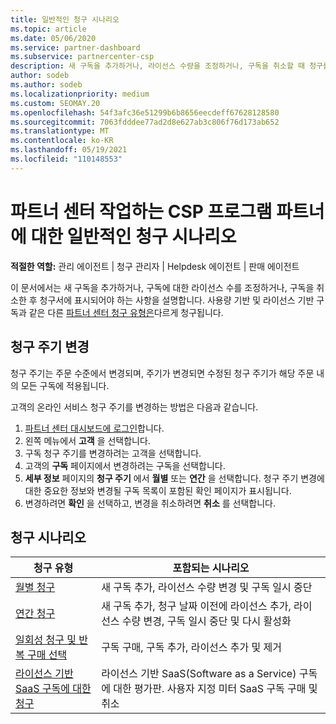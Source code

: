 ```yaml
---
title: 일반적인 청구 시나리오
ms.topic: article
ms.date: 05/06/2020
ms.service: partner-dashboard
ms.subservice: partnercenter-csp
description: 새 구독을 추가하거나, 라이선스 수량을 조정하거나, 구독을 취소할 때 청구를 탐색합니다. 사용량 기반 및 라이선스 기반 구독이 어떻게 다른지 확인합니다.
author: sodeb
ms.author: sodeb
ms.localizationpriority: medium
ms.custom: SEOMAY.20
ms.openlocfilehash: 54f3afc36e51299b6b8656eecdeff67628128580
ms.sourcegitcommit: 7063fdddee77ad2d8e627ab3c806f76d173ab652
ms.translationtype: MT
ms.contentlocale: ko-KR
ms.lasthandoff: 05/19/2021
ms.locfileid: "110148553"
---
```

# <a name="common-billing-scenarios-for-csp-program-partners-working-in-partner-center"></a>파트너 센터 작업하는 CSP 프로그램 파트너에 대한 일반적인 청구 시나리오

**적절한 역할:** 관리 에이전트 | 청구 관리자 | Helpdesk 에이전트 | 판매 에이전트

이 문서에서는 새 구독을 추가하거나, 구독에 대한 라이선스 수를 조정하거나, 구독을 취소한 후 청구서에 표시되어야 하는 사항을 설명합니다. 사용량 기반 및 라이선스 기반 구독과 같은 다른 [파트너 센터 청구 유형은](./billing-basics.md)다르게 청구됩니다.


## <a name="change-billing-frequency"></a>청구 주기 변경

청구 주기는 주문 수준에서 변경되며, 주기가 변경되면 수정된 청구 주기가 해당 주문 내의 모든 구독에 적용됩니다. 

고객의 온라인 서비스 청구 주기를 변경하는 방법은 다음과 같습니다.

1. [파트너 센터 대시보드에 로그인](https://partner.microsoft.com/dashboard/home)합니다.
2. 왼쪽 메뉴에서 **고객** 을 선택합니다.
3. 구독 청구 주기를 변경하려는 고객을 선택합니다.
4. 고객의 **구독** 페이지에서 변경하려는 구독을 선택합니다.
5. **세부 정보** 페이지의 **청구 주기** 에서 **월별** 또는 **연간** 을 선택합니다. 청구 주기 변경에 대한 중요한 정보와 변경될 구독 목록이 포함된 확인 페이지가 표시됩니다.
6. 변경하려면 **확인** 을 선택하고, 변경을 취소하려면 **취소** 를 선택합니다.

## <a name="billing-scenarios"></a>청구 시나리오

| 청구 유형 | 포함되는 시나리오 |
| --------------- | ----------------- |
| [월별 청구](common-billing-scenarios-monthly.md) | 새 구독 추가, 라이선스 수량 변경 및 구독 일시 중단 |
| [연간 청구](common-billing-scenarios-annual.md) | 새 구독 추가, 청구 날짜 이전에 라이선스 추가, 라이선스 수량 변경, 구독 일시 중단 및 다시 활성화 |
| [일회성 청구 및 반복 구매 선택](common-billing-scenarios-onetime-recurring.md) | 구독 구매, 구독 추가, 라이선스 추가 및 제거 |
| [라이선스 기반 SaaS 구독에 대한 청구](common-billing-scenarios-saas.md) | 라이선스 기반 SaaS(Software as a Service) 구독에 대한 평가판. 사용자 지정 미터 SaaS 구독 구매 및 취소 |